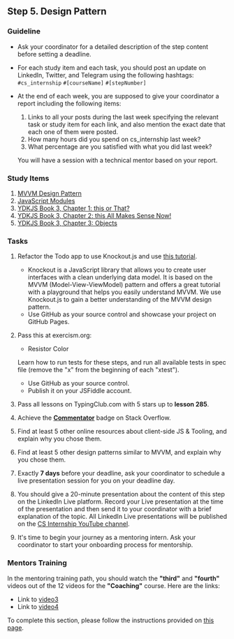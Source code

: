 ## Step 5. Design Pattern

### Guideline

- Ask your coordinator for a detailed description of the step content before setting a deadline.

- For each study item and each task, you should post an update on LinkedIn, Twitter, and Telegram using the following hashtags:
`#cs_internship`
`#[courseName]`
`#[stepNumber]`

- At the end of each week, you are supposed to give your coordinator a report including the following items:
  1. Links to all your posts during the last week specifying the relevant task or study item for each link, and also mention the exact date that each one of them were posted.
  2. How many hours did you spend on cs_internship last week?
  3. What percentage are you satisfied with what you did last week?
  
  You will have a session with a technical mentor based on your report.

### Study Items <!-- omit in toc -->

1. [MVVM Design Pattern](https://youtu.be/5qqTAAY7W_Y)
2. [JavaScript Modules](https://www.freecodecamp.org/news/javascript-modules-a-beginner-s-guide-783f7d7a5fcc/)
3. [YDKJS Book 3, Chapter 1: this or That?](https://github.com/getify/You-Dont-Know-JS/blob/1st-ed/this%20%26%20object%20prototypes/ch1.md)
4. [YDKJS Book 3, Chapter 2: this All Makes Sense Now!](https://github.com/getify/You-Dont-Know-JS/blob/1st-ed/this%20%26%20object%20prototypes/ch2.md)
5. [YDKJS Book 3, Chapter 3: Objects](https://github.com/getify/You-Dont-Know-JS/blob/1st-ed/this%20%26%20object%20prototypes/ch3.md)

### Tasks <!-- omit in toc -->

1. Refactor the Todo app to use Knockout.js and use [this tutorial](http://learn.knockoutjs.com/#/?tutorial=intro).

   - Knockout is a JavaScript library that allows you to create user interfaces with a clean underlying data model. It is based on the MVVM (Model-View-ViewModel) pattern and offers a great tutorial with a playground that helps you easily understand MVVM. We use Knockout.js to gain a better understanding of the MVVM design pattern.
   - Use GitHub as your source control and showcase your project on GitHub Pages.

2. Pass this at exercism.org:

   - Resistor Color

   Learn how to run tests for these steps, and run all available tests in spec file (remove the "x" from the beginning of each "xtest").
   
   - Use GitHub as your source control.
   - Publish it on your JSFiddle account.

3. Pass all lessons on TypingClub.com with 5 stars up to **lesson 285**.

4. Achieve the [**Commentator**](https://stackoverflow.com/help/badges/31/commentator) badge on Stack Overflow.

5. Find at least 5 other online resources about client-side JS & Tooling, and explain why you chose them.

6. Find at least 5 other design patterns similar to MVVM, and explain why you chose them.
   
7. Exactly **7 days** before your deadline, ask your coordinator to schedule a live presentation session for you on your deadline day.

8. You should give a 20-minute presentation about the content of this step on the LinkedIn Live platform. Record your Live presentation at the time of the presentation and then send it to your coordinator with a brief explanation of the topic. All LinkedIn Live presentations will be published on the [CS Internship YouTube channel](https://www.youtube.com/@csinternship8859).

9.  It's time to begin your journey as a mentoring intern. Ask your coordinator to start your onboarding process for mentorship.

### Mentors Training

In the mentoring training path, you should watch the **"third"** and **"fourth"** videos out of the 12 videos for the **"Coaching"** course. Here are the links:

- Link to [video3](https://drive.google.com/drive/folders/1O4JD5_fs6ako8-kvxhjv7_1qg6eoawvN?usp=share_link)
- Link to [video4](https://drive.google.com/drive/folders/1v38qtor7nZ00mPQDNbke8BNwgHK_vb6K)

To complete this section, please follow the instructions provided on [this page](https://github.com/cs-internship/cs-internship-spec/blob/master/courses/mentoring-workshops-instruction.md).
 